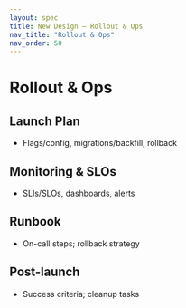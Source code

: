 ```yaml
---
layout: spec
title: New Design — Rollout & Ops
nav_title: "Rollout & Ops"
nav_order: 50
---
```

# Rollout & Ops
## Launch Plan
- Flags/config, migrations/backfill, rollback

## Monitoring & SLOs
- SLIs/SLOs, dashboards, alerts

## Runbook
- On-call steps; rollback strategy

## Post-launch
- Success criteria; cleanup tasks
